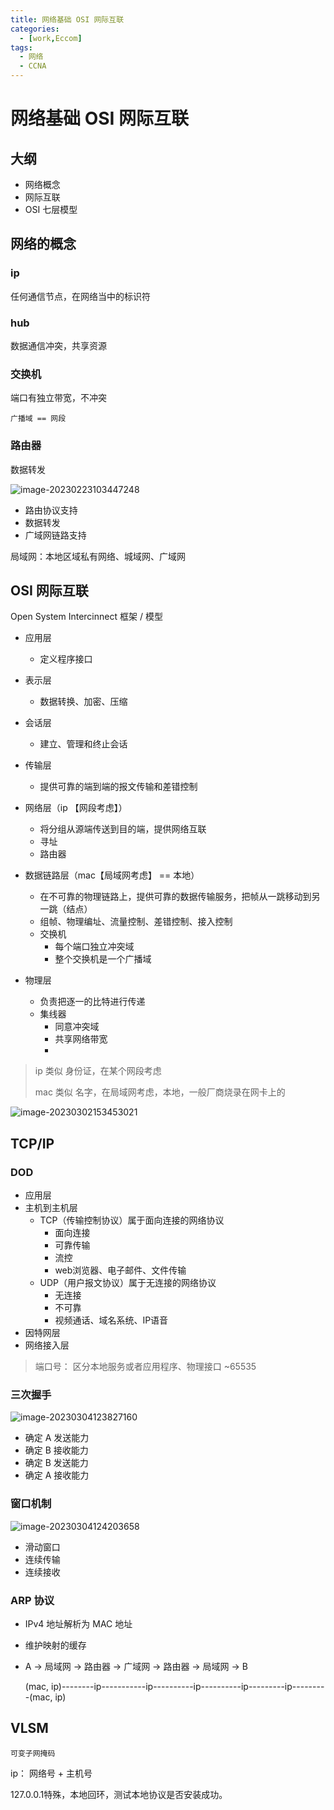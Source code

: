 ```yaml
---
title: 网络基础 OSI 网际互联
categories:
  - [work,Eccom]
tags: 
  - 网络
  - CCNA
---
```


# 网络基础 OSI 网际互联

## 大纲

- 网络概念
- 网际互联
- OSI 七层模型

## 网络的概念

### ip

任何通信节点，在网络当中的标识符

### hub

数据通信冲突，共享资源

### 交换机

端口有独立带宽，不冲突

`广播域 == 网段`

### 路由器

数据转发

![image-20230223103447248](https://s2.loli.net/2023/02/23/MORBhLxezPNtYHb.png)

-  路由协议支持
- 数据转发
- 广域网链路支持

局域网：本地区域私有网络、城域网、广域网

## OSI 网际互联

Open System Intercinnect 框架 / 模型

- 应用层
  - 定义程序接口

- 表示层
  - 数据转换、加密、压缩

- 会话层
  - 建立、管理和终止会话

- 传输层
  - 提供可靠的端到端的报文传输和差错控制

- 网络层（ip 【网段考虑】）
  - 将分组从源端传送到目的端，提供网络互联
  - 寻址
  - 路由器

- 数据链路层（mac【局域网考虑】 == 本地）
  - 在不可靠的物理链路上，提供可靠的数据传输服务，把帧从一跳移动到另一跳（结点）
  - 组帧、物理编址、流量控制、差错控制、接入控制
  - 交换机
    - 每个端口独立冲突域
    - 整个交换机是一个广播域

- 物理层
  - 负责把逐一的比特进行传递
  - 集线器
    - 同意冲突域
    - 共享网络带宽
    - 


> ip 类似 身份证，在某个网段考虑
>
> mac 类似 名字，在局域网考虑，本地，一般厂商烧录在网卡上的

![image-20230302153453021](https://s2.loli.net/2023/03/02/AGtnYgDJ2ks5MBP.png)

## TCP/IP

### DOD

- 应用层
- 主机到主机层
  - TCP（传输控制协议）属于面向连接的网络协议
    - 面向连接
    - 可靠传输
    - 流控
    - web浏览器、电子邮件、文件传输
  - UDP（用户报文协议）属于无连接的网络协议
    - 无连接
    - 不可靠
    - 视频通话、域名系统、IP语音
- 因特网层
- 网络接入层

> 端口号： 区分本地服务或者应用程序、物理接口 ~65535

### 三次握手

![image-20230304123827160](https://s2.loli.net/2023/03/04/yuXLloJDs8qe2WO.png)

- 确定 A 发送能力
- 确定 B 接收能力
- 确定 B 发送能力
- 确定 A 接收能力

### 窗口机制

![image-20230304124203658](https://s2.loli.net/2023/03/04/TJS93Cn5BGkDqvw.png)

- 滑动窗口
- 连续传输
- 连续接收

### ARP 协议

- IPv4 地址解析为 MAC 地址

- 维护映射的缓存

- A -> 局域网 ->  路由器 -> 广域网 -> 路由器 -> 局域网 -> B

  (mac, ip)--------ip-----------ip----------ip----------ip---------ip---------(mac, ip)

## VLSM

`可变子网掩码`

ip： 网络号 + 主机号

127.0.0.1特殊，本地回环，测试本地协议是否安装成功。
